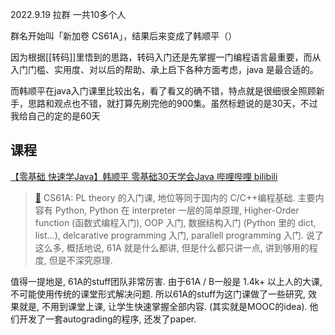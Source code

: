 2022.9.19 拉群 一共10多个人

群名开始叫「新加卷 CS61A」，结果后来变成了韩顺平（）

因为根据[[转码]]里悟到的思路，转码入门还是先掌握一门编程语言最重要，而从入门门槛、实用度、对以后的帮助、承上启下各种方面考虑，java 是最合适的。

而韩顺平在java入门课里比较出名，看了看又的确不错，特点就是很细很全照顾新手，思路和观点也不错，就打算先刷完他的900集。虽然标题说的是30天，不过我给自己的定的是60天

## 课程

[【零基础 快速学Java】韩顺平 零基础30天学会Java 哔哩哔哩 bilibili](https://www.bilibili.com/video/BV1fh411y7R8/)

>[🔗](http://yc.eethu.cn/?/article/12)
CS61A: PL theory 的入门课, 地位等同于国内的 C/C++编程基础. 主要内容有 Python, Python 在 interpreter 一层的简单原理, Higher-Order function (函数式编程入门), OOP 入门, 数据结构入门 (Python 里的 dict, list...), delcarative programming 入门, parallell programming 入门. 说了这么多, 概括地说, 61A 就是什么都讲, 但是什么都只讲一点, 讲到够用的程度, 但是不深究原理. 
>
值得一提地是, 61A的stuff团队非常厉害. 由于61A / B一般是 1.4k+ 以上人的大课, 不可能使用传统的课堂形式解决问题. 所以61A的stuff为这门课做了一些研究, 效果就是, 不用到课堂上课, 让学生快速掌握全部内容. (其实就是MOOC的idea). 他们开发了一套autograding的程序, 还发了paper. 

